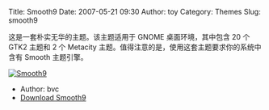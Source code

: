 Title: Smooth9
Date: 2007-05-21 09:30
Author: toy
Category: Themes
Slug: smooth9

这是一套朴实无华的主题。该主题适用于 GNOME 桌面环境，其中包含 20 个 GTK2
主题和 2 个 Metacity 主题。值得注意的是，使用这套主题要求你的系统中含有
Smooth 主题引擎。

[![Smooth9](http://i.linuxtoy.org/i/2007/05/smooth9_s.png)](http://i.linuxtoy.org/i/2007/05/smooth9.png)

- Author: bvc  
- [Download Smooth9  
](http://www.gnome-look.org/content/show.php/Smooth9?content=58703)
